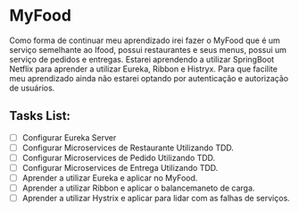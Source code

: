 # MyFood
Como forma de continuar meu aprendizado irei fazer o MyFood que é um serviço semelhante ao Ifood, possui restaurantes e seus menus, possui um serviço de pedidos e entregas. Estarei aprendendo a utilizar SpringBoot Netflix  para aprender a utilizar Eureka, Ribbon e Histryx. Para que facilite meu aprendizado ainda não estarei optando por autenticação e autorização de usuários. 

## Tasks List:
- [ ] Configurar Eureka Server
- [ ] Configurar Microservices de Restaurante Utilizando TDD.
- [ ] Configurar Microservices de Pedido Utilizando TDD.
- [ ] Configurar Microservices de Entrega Utilizando TDD.
- [ ] Aprender a utilizar Eureka e aplicar no MyFood.
- [ ] Aprender a utilizar Ribbon e aplicar o balancemaneto de carga.
- [ ] Aprender a utilizar Hystrix e aplicar para lidar com as falhas de serviços.

